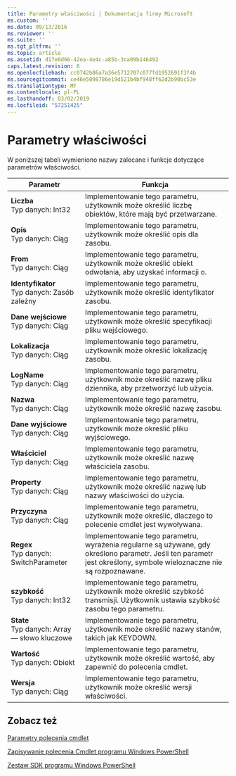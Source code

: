 ```yaml
---
title: Parametry właściwości | Dokumentacja firmy Microsoft
ms.custom: ''
ms.date: 09/13/2016
ms.reviewer: ''
ms.suite: ''
ms.tgt_pltfrm: ''
ms.topic: article
ms.assetid: d17e0d66-42ea-4e4c-a85b-3ca09b146492
caps.latest.revision: 6
ms.openlocfilehash: cc0742b86a7a36e5712707c077fd1952691f3f4b
ms.sourcegitcommit: ce46e5098786e19d521b4bf948ff62d2b90bc53e
ms.translationtype: MT
ms.contentlocale: pl-PL
ms.lasthandoff: 03/02/2019
ms.locfileid: "57251425"
---
```

# <a name="property-parameters"></a>Parametry właściwości

W poniższej tabeli wymieniono nazwy zalecane i funkcje dotyczące parametrów właściwości.

|Parametr|Funkcja|
|---|---|
|**Liczba**<br>Typ danych: Int32|Implementowanie tego parametru, użytkownik może określić liczbę obiektów, które mają być przetwarzane.|
|**Opis**<br>Typ danych: Ciąg|Implementowanie tego parametru, użytkownik może określić opis dla zasobu.|
|**From**<br>Typ danych: Ciąg|Implementowanie tego parametru, użytkownik może określić obiekt odwołania, aby uzyskać informacji o.|
|**Identyfikator**<br>Typ danych: Zasób zależny|Implementowanie tego parametru, użytkownik może określić identyfikator zasobu.|
|**Dane wejściowe**<br>Typ danych: Ciąg|Implementowanie tego parametru, użytkownik może określić specyfikacji pliku wejściowego.|
|**Lokalizacja**<br>Typ danych: Ciąg|Implementowanie tego parametru, użytkownik może określić lokalizację zasobu.|
|**LogName**<br>Typ danych: Ciąg|Implementowanie tego parametru, użytkownik może określić nazwę pliku dziennika, aby przetworzyć lub użycia.|
|**Nazwa**<br>Typ danych: Ciąg|Implementowanie tego parametru, użytkownik może określić nazwę zasobu.|
|**Dane wyjściowe**<br>Typ danych: Ciąg|Implementowanie tego parametru, użytkownik może określić pliku wyjściowego.|
|**Właściciel**<br>Typ danych: Ciąg|Implementowanie tego parametru, użytkownik może określić nazwę właściciela zasobu.|
|**Property**<br>Typ danych: Ciąg|Implementowanie tego parametru, użytkownik może określić nazwę lub nazwy właściwości do użycia.|
|**Przyczyna**<br>Typ danych: Ciąg|Implementowanie tego parametru, użytkownik może określić, dlaczego to polecenie cmdlet jest wywoływana.|
|**Regex**<br>Typ danych: SwitchParameter|Implementowanie tego parametru, wyrażenia regularne są używane, gdy określono parametr. Jeśli ten parametr jest określony, symbole wieloznaczne nie są rozpoznawane.|
|**szybkość**<br>Typ danych: Int32|Implementowanie tego parametru, użytkownik może określić szybkość transmisji. Użytkownik ustawia szybkość zasobu tego parametru.|
|**State**<br>Typ danych: Array — słowo kluczowe|Implementowanie tego parametru, użytkownik może określić nazwy stanów, takich jak KEYDOWN.|
|**Wartość**<br>Typ danych: Obiekt|Implementowanie tego parametru, użytkownik może określić wartość, aby zapewnić do polecenia cmdlet.|
|**Wersja**<br>Typ danych: Ciąg|Implementowanie tego parametru, użytkownik może określić wersji właściwości.|

## <a name="see-also"></a>Zobacz też

[Parametry polecenia cmdlet](./cmdlet-parameters.md)

[Zapisywanie polecenia Cmdlet programu Windows PowerShell](./writing-a-windows-powershell-cmdlet.md)

[Zestaw SDK programu Windows PowerShell](../windows-powershell-reference.md)
